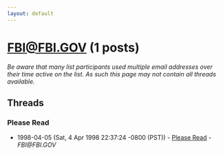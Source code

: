 ```yaml
---
layout: default
---
```


# FBI@FBI.GOV (1 posts)

_Be aware that many list participants used multiple email addresses over their time active on the list. As such this page may not contain all threads available._

## Threads

### Please Read
+ 1998-04-05 (Sat, 4 Apr 1998 22:37:24 -0800 (PST)) - [Please Read](/archive/1998/04/82a35a65b9afc8eb5215e1d25faee702aadb2e06074296c0f49594a3ee9423fe) - _FBI@FBI.GOV_

